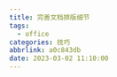 ```yaml
---
title: 完善文档排版细节
tags:
  - office
categories: 技巧
abbrlink: a0c843db
date: 2023-03-02 11:10:00
---
```

